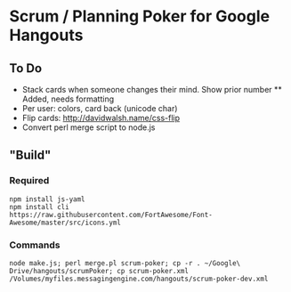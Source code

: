 # Scrum / Planning Poker for Google Hangouts

## To Do
* Stack cards when someone changes their mind.  Show prior number 
** Added, needs formatting
* Per user: colors, card back (unicode char)
* Flip cards: http://davidwalsh.name/css-flip
* Convert perl merge script to node.js

## "Build"
### Required
    npm install js-yaml
    npm install cli
    https://raw.githubusercontent.com/FortAwesome/Font-Awesome/master/src/icons.yml

### Commands
	node make.js; perl merge.pl scrum-poker; cp -r . ~/Google\ Drive/hangouts/scrumPoker; cp scrum-poker.xml /Volumes/myfiles.messagingengine.com/hangouts/scrum-poker-dev.xml 

